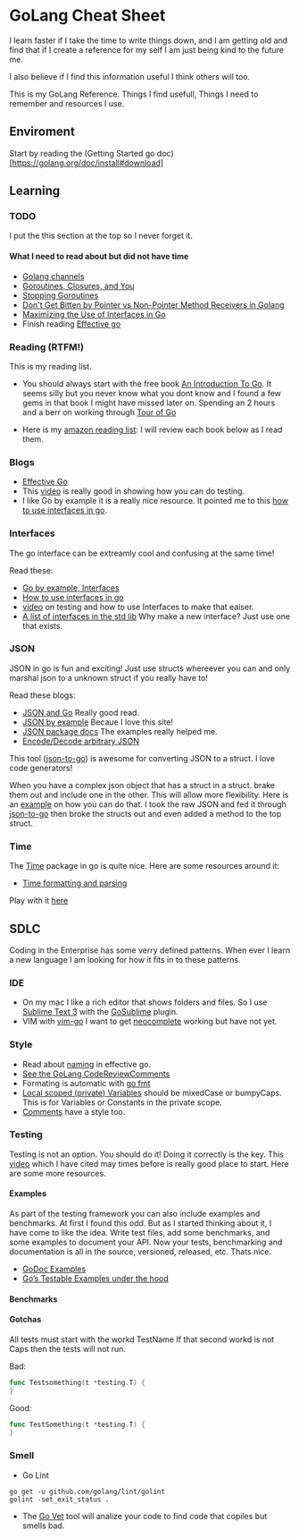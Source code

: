 # GoLang Cheat Sheet 

I learn faster if I take the time to write things down, and I am getting old and find that if I create a reference for my self I am just being kind to the future me.  

I also believe if I find this information useful I think others will too.

This is my GoLang Reference.  Things I find usefull, Things I need to remember and resources I use.

## Enviroment 

Start by reading the (Getting Started go doc)[https://golang.org/doc/install#download]


## Learning

### TODO
I put the this section at the top so I never forget it.

#### What I need to read about but did not have time

- [Golang channels](http://guzalexander.com/2013/12/06/golang-channels-tutorial.html)
- [Goroutines, Closures, and You](https://blog.opsee.com/goroutines-closures-and-you-60aadcf285ba#.sgh39up7g)
- [Stopping Goroutines](https://medium.com/@matryer/stopping-goroutines-golang-1bf28799c1cb#.a2nvlmg0u)
- [Don't Get Bitten by Pointer vs Non-Pointer Method Receivers in Golang](https://nathanleclaire.com/blog/2014/08/09/dont-get-bitten-by-pointer-vs-non-pointer-method-receivers-in-golang/)
- [Maximizing the Use of Interfaces in Go](http://mwholt.blogspot.fr/2014/08/maximizing-use-of-interfaces-in-go.html)
- Finish reading [Effective go](https://golang.org/doc/effective_go.html)


### Reading (RTFM!)

This is my reading list. 

- You should always start with the free book [An Introduction To Go](http://www.golang-book.com/books/intro).  It seems silly but you never know what you dont know and I found a few gems in that book I might have missed later on.  Spending an 2 hours and a berr on working through [Tour of Go](https://tour.golang.org/welcome/1)

- Here is my [amazon reading list](https://www.amazon.com/gp/registry/wishlist/HGQRISNNSBRH/ref=cm_wl_list_o_5?):  I will review each book below as I read them.



### Blogs

- [Effective Go](https://golang.org/doc/effective_go.html) 
- This [video](https://www.youtube.com/watch?v=ndmB0bj7eyw) is really good in showing how you can do testing.
- I like Go by example it is a really nice resource. It pointed me to this [how to use interfaces in go](http://jordanorelli.com/post/32665860244/how-to-use-interfaces-in-go).

### Interfaces

The go interface can be extreamly cool and confusing at the same time!  


Read these:

- [Go by example, Interfaces](https://gobyexample.com/interfaces)
- [How to use interfaces in go](http://jordanorelli.com/post/32665860244/how-to-use-interfaces-in-go)
- [video](https://www.youtube.com/watch?v=ndmB0bj7eyw) on testing and how to use Interfaces to make that eaiser. 
- [A list of interfaces in the std lib](http://sweetohm.net/article/go-interfaces.en.html) Why make a new interface?  Just use one that exists.

### JSON

JSON in go is fun and exciting!  Just use structs whereever you can and only marshal json to a unknown struct if you really have to!

Read these blogs:

- [JSON and Go](https://blog.golang.org/json-and-go) Really good read.
- [JSON by example](https://gobyexample.com/json) Becaue I love this site!
- [JSON package docs](https://golang.org/pkg/encoding/json/) The examples really helped me.
- [Encode/Decode arbitrary JSON](http://michaelheap.com/golang-encodedecode-arbitrary-json/)

This tool ([json-to-go](https://mholt.github.io/json-to-go/)) is awesome for converting JSON to a struct. I love code generators!

When you have a complex json object that has a struct in a struct. brake them out and include one in the other.  This will allow more flexibility.   Here is an [example](https://play.golang.org/p/hdwgvKpeQw) on how you can do that.   I took the raw JSON and fed it through [json-to-go](https://mholt.github.io/json-to-go/) then broke the structs out and even added a method to the top struct. 


### Time

The [Time](https://golang.org/pkg/time/) package in go is quite nice.  Here are some resources around it:

- [Time formatting and parsing](https://gobyexample.com/time-formatting-parsing)

Play with it [here](https://play.golang.org/p/DCPFKZ7hER)



## SDLC

Coding in the Enterprise has some verry defined patterns.  When ever I learn a new language I am looking for how it fits in to these patterns. 

### IDE

- On my mac I like a rich editor that shows folders and files.  So I use [Sublime Text 3](https://www.sublimetext.com/3) with the [GoSublime](https://github.com/DisposaBoy/GoSublime) plugin.  
- VIM with [vim-go](https://github.com/fatih/vim-go)  I want to get [neocomplete](https://github.com/Shougo/neocomplete.vim) working but have not yet. 


### Style
- Read about [naming](https://golang.org/doc/effective_go.html#names) in effective go.
- [See the GoLang CodeReviewComments](https://github.com/golang/go/wiki/CodeReviewComments)
- Formating is automatic with [go fmt](https://golang.org/doc/effective_go.html#formatting)
- [Local scoped (private) Variables](http://www.golang-book.com/books/intro/4#section1) should be mixedCase or bumpyCaps.  This is for Variables or Constants in the private scope.
- [Comments](https://golang.org/doc/effective_go.html#Commentary) have a style too.

### Testing

Testing is not an option.  You should do it!  Doing it correctly is the key.  This [video](https://www.youtube.com/watch?v=ndmB0bj7eyw) which I have cited may times before is really good place to start.  Here are some more resources.

#### Examples

As part of the testing framework you can also include examples and benchmarks.  At first I found this odd.  But as I started thinking about it, I have come to like the idea.  Write test files, add some benchmarks, and some examples to document your API.  Now your tests, benchmarking and documentation is all in the source, versioned, released, etc.  Thats nice.

- [GoDoc Examples](https://blog.golang.org/examples)
- [Go’s Testable Examples under the hood](https://hackernoon.com/gos-testable-examples-under-the-hood-4a4db8db447f#.zdyld0low)

#### Benchmarks

#### Gotchas

All tests must start with the workd TestName  If that second workd is not Caps then the tests will not run.  

Bad:
```go
func Testsomething(t *testing.T) {
}
```

Good:
```go
func TestSomething(t *testing.T) {
}

```



### Smell

- Go Lint  
```shell
go get -u github.com/golang/lint/golint
golint -set_exit_status .  
```


- The [Go Vet](https://golang.org/cmd/vet/) tool will analize your code to find code that copiles but smells bad. 